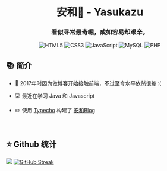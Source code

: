 <div align="center">
 
<h1> 安和🍊 - Yasukazu</h1>

### 看似寻常最奇崛，成如容易却艰辛。

![HTML5](https://img.shields.io/badge/html5-%23E34F26.svg?style=for-the-badge&logo=html5&logoColor=white) ![CSS3](https://img.shields.io/badge/css3-%231572B6.svg?style=for-the-badge&logo=css3&logoColor=white) ![JavaScript](https://img.shields.io/badge/javascript-%23323330.svg?style=for-the-badge&logo=javascript&logoColor=%23F7DF1E) ![MySQL](https://img.shields.io/badge/mysql-%2300f.svg?style=for-the-badge&logo=mysql&logoColor=white) ![PHP](https://img.shields.io/badge/php-%23777BB4.svg?style=for-the-badge&logo=php&logoColor=white)


</div>




## 📚 简介
<tr><td valign="top" width="50%">

- 🌱 2017年时因为做博客开始接触前端，不过至今水平依然很差 :(
 
- 💻 最近在学习 Java 和 Javascript
  
- ✏️ 使用 [Typecho](https://github.com/typecho/typecho) 构建了 [安和Blog](https://nekocoffee.com)  


</td></tr>
<br/> 





 


## ⭐ Github 统计  

![](https://github-readme-stats.vercel.app/api?username=AHCorn&theme=default&hide_border=false&include_all_commits=false&count_private=false&show_icons=true)
[![GitHub Streak](https://github-readme-streak-stats.herokuapp.com?user=AHCorn&date_format=%5BY.%5Dn.j&card_width=450)](https://git.io/streak-stats)
